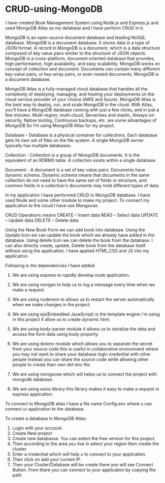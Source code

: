 # CRUD-using-MongoDB
I have created Book Management System using Node.js and Express.js and used MongoDB Atlas as my database and I have perform CRUD in it.

MongoDB is an open-source document database and leading NoSQL database.
MongoDB is a document database. It stores data in a type of JSON format.
A record in MongoDB is a document, which is a data structure composed of key value pairs similar to the structure of JSON objects.
MongoDB is a cross-platform, document oriented database that provides, high performance, high availability, and easy scalability. 
MongoDB works on concept of collection and document.
Documents can contain many different key-value pairs, or key-array pairs, or even nested documents. MongoDB is a document database.

MongoDB Atlas is a fully-managed cloud database that handles all the complexity of deploying, managing, and healing your deployments on the cloud service provider of your choice (AWS and Azure). 
MongoDB Atlas is the best way to deploy, run, and scale MongoDB in the cloud. With Atlas, you’ll have a MongoDB database running with just a few clicks, and in just a few minutes.
Multi-region, multi-cloud, Serverless and elastic, Always-on security, Native tooling, Continuous backups, etc. are some advantages of MongoDB
So I’m using MongoDB Atlas for my project.

Database - Database is a physical container for collections. Each database gets its own set of files on the file system. A single MongoDB server typically has multiple databases.

Collection - Collection is a group of MongoDB documents. It is the equivalent of an RDBMS table. A collection exists within a single database. 

Document - A document is a set of key-value pairs. Documents have dynamic schema. Dynamic schema means that documents in the same collection do not need to have the same set of fields or structure, and common fields in a collection's documents may hold different types of data.

In my application I have performed CRUD in MongoDB database.
I have used Node and some other module to make my project.
To connect my application to the cloud I have use Mongoose.

CRUD Operations means 
CREATE – Insert data
READ – Select data
UPDATE – Update data
DELETE – Delete data

Using the New Book Form we can add book into database.
Using the Update Icon we can update the book which we already have added in the database.
Using delete Icon we can delete the book from the database.
I can also directly create, update, Delete book from the database itself without using the application.
I have applied HTML,CSS and JS into my application.

Following is the dependencies I have added:
1. We are using express to rapidly develop node application.

2. We are using morgan to help us to log a message every time when we make a request.

3. We are using nodemon to allows us to restart the server automatically when we make changes in the project.

4. We are using ejs(Embedded JavaScript) is the template engine i'm using in this project it allow us to create dynamic html.

5. We are using body-parser module it allows us to serialize the data and access the form data using body property.

6. We are using dotenv module which allows you to separate the secret from your source code this is useful in collaborative environment where you may not want to share your database login credential with other people instead you can share the source code while allowing other people to create their own dot env file.

7. We are using mongoose which will helps us to connect the project with mongodb database.

8. We are using axios library this library makes it easy to make a request in express application.

To connect to MongoDB atlas I have a file name Config.env where u can connect ur application to the database.

To create a database in MongoDB Atlas:
1. Login with your account.
2. Create New project
3. Create new databasse. You can select the free version for this project.
4. Then according to the area you live in select your region then create the cluster.
5. Enter a credential which will help u to connect to your application.
6. Then click on add your current IP.
7. Then your Cluster/Database will be create there you will see Connect Button. From there you can connect to your application by copying the path
